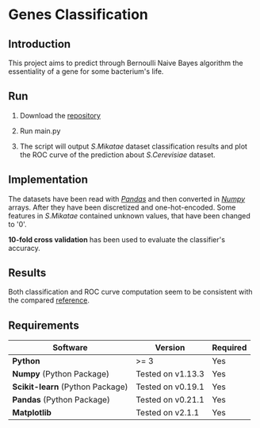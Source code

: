 # Genes Classification

## Introduction
This project aims to predict through Bernoulli Naive Bayes algorithm the essentiality of a gene for some bacterium's life.

## Run
1. Download the [repository](https://github.com/fralomba/Bayesian-Classifier.git)

2. Run main.py

3. The script will output *S.Mikatae* dataset classification results and plot the ROC curve of the prediction about *S.Cerevisiae* dataset.

## Implementation
The datasets have been read with [*Pandas*](https://pandas.pydata.org/) and then converted in [*Numpy*](http://www.numpy.org) arrays. After they have been discretized and one-hot-encoded.
Some features in *S.Mikatae* contained unknown values, that have been changed to '0'.

**10-fold cross validation** has been used to evaluate the classifier's accuracy.

## Results
Both classification and ROC curve computation seem to be consistent with the compared [reference](http://genome.cshlp.org/content/16/9/1126).

## Requirements
| Software                                                 | Version         | Required |
| ---------------------------------------------------------|-----------------| ---------|
| **Python**                                               |     >= 3        |    Yes   |
| **Numpy** (Python Package)                               |Tested on v1.13.3|    Yes   |
| **Scikit-learn** (Python Package)                        |Tested on v0.19.1|    Yes   |
| **Pandas** (Python Package)                              |Tested on v0.21.1|    Yes   |
| **Matplotlib**			                               |Tested on v2.1.1 |    Yes   |